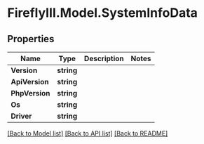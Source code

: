 # FireflyIII.Model.SystemInfoData
## Properties

Name | Type | Description | Notes
------------ | ------------- | ------------- | -------------
**Version** | **string** |  | 
**ApiVersion** | **string** |  | 
**PhpVersion** | **string** |  | 
**Os** | **string** |  | 
**Driver** | **string** |  | 

[[Back to Model list]](../README.md#documentation-for-models) [[Back to API list]](../README.md#documentation-for-api-endpoints) [[Back to README]](../README.md)

